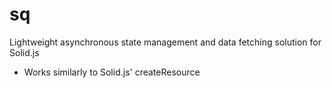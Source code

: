 # sq

Lightweight asynchronous state management and data fetching solution for Solid.js

- Works similarly to Solid.js' createResource
